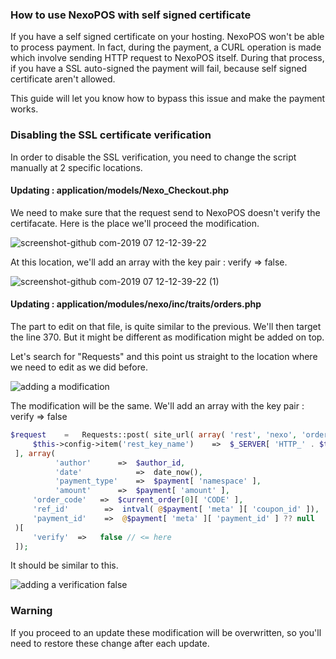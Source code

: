 ### How to use NexoPOS with self signed certificate

If you have a self signed certificate on your hosting. NexoPOS won't be able to process payment. In fact, during the payment, a CURL operation is made
which involve sending HTTP request to NexoPOS itself. During that process, if you have a SSL auto-signed the payment will fail, because self signed certificate aren't allowed.

This guide will let you know how to bypass this issue and make the payment works.
     
### Disabling the SSL certificate verification

In order to disable the SSL verification, you need to change the script manually at 2 specific locations.

#### Updating : application/models/Nexo_Checkout.php

We need to make sure that the request send to NexoPOS doesn't verify the certifacate. Here is the place we'll proceed the modification.

![screenshot-github com-2019 07 12-12-39-22](https://user-images.githubusercontent.com/5265663/61125870-dbc09780-a4a2-11e9-80cc-fb3eaeb9be3a.png)

At this location, we'll add an array with the key pair : verify => false.

![screenshot-github com-2019 07 12-12-39-22 (1)](https://user-images.githubusercontent.com/5265663/61126153-a0729880-a4a3-11e9-858c-ced1951e9cac.png)


#### Updating : application/modules/nexo/inc/traits/orders.php
The part to edit on that file, is quite similar to the previous. We'll then target the line 370. But it might be different as modification might be added on top.

Let's search for "Requests" and this point us straight to the location where we need to edit as we did before.

![adding a modification](https://user-images.githubusercontent.com/5265663/61131195-72e01c00-a4b0-11e9-945b-305fb8f9207e.png)

The modification will be the same. We'll add an array with the key pair : verify => false

```php
$request    =   Requests::post( site_url( array( 'rest', 'nexo', 'order_payment', $current_order[0][ 'ID' ], store_get_param( '?' ) ) ), [
     $this->config->item('rest_key_name')    =>  $_SERVER[ 'HTTP_' . $this->config->item('rest_header_key') ]
 ], array(
          'author'		=>	$author_id,
          'date'			=>	date_now(),
          'payment_type'	=>	$payment[ 'namespace' ],
          'amount'		=>	$payment[ 'amount' ],
     'order_code'	=>	$current_order[0][ 'CODE' ],
     'ref_id'        =>  intval( @$payment[ 'meta' ][ 'coupon_id' ]),
     'payment_id'    =>  @$payment[ 'meta' ][ 'payment_id' ] ?? null
 )[
     'verify'  =>   false // <= here
 ]);

```

It should be similar to this.

![adding a verification false](https://user-images.githubusercontent.com/5265663/61131738-e6365d80-a4b1-11e9-98fa-d642bfad8aeb.png)

### Warning
If you proceed to an update these modification will be overwritten, so you'll need to restore these change after each update.

